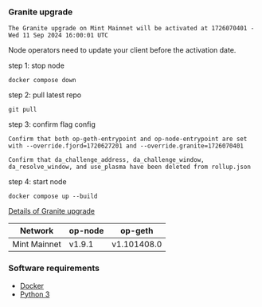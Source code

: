 ### Granite upgrade
```
The Granite upgrade on Mint Mainnet will be activated at 1726070401 - Wed 11 Sep 2024 16:00:01 UTC
```

Node operators need to update your client before the activation date.

step 1: stop node
```
docker compose down
```

step 2: pull latest repo
```
git pull
```

step 3: confirm flag config
```
Confirm that both op-geth-entrypoint and op-node-entrypoint are set with --override.fjord=1720627201 and --override.granite=1726070401

Confirm that da_challenge_address, da_challenge_window, da_resolve_window, and use_plasma have been deleted from rollup.json
```

step 4: start node
```
docker compose up --build
```

[Details of Granite upgrade](https://docs.optimism.io/builders/notices/granite-changes)

| Network | op-node | op-geth |
| ------- | ------- | ------- |
| Mint Mainnet | v1.9.1 | v1.101408.0 |

### Software requirements

- [Docker](https://docs.docker.com/desktop/)
- [Python 3](https://www.python.org/downloads/)